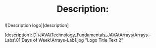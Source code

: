 # <p align="center"> Description: <p>

<a>  ![Description logo][description] <a/>

[description]: D:\JAVA\Technology_Fundamentals_JAVA\Arrays\Arrays - Labs\01.Days of Week\Arrays-Lab1.jpg "Logo Title Text 2"
